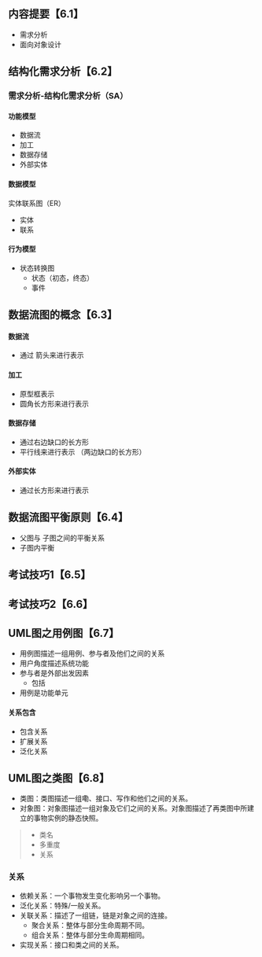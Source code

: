  ## 内容提要【6.1】

- 需求分析
- 面向对象设计



## 结构化需求分析【6.2】

### 需求分析-结构化需求分析（SA）

#### 功能模型

- 数据流
- 加工
- 数据存储
- 外部实体



#### 数据模型

实体联系图（ER）

- 实体
- 联系



#### 行为模型

- 状态转换图
  - 状态（初态，终态）
  - 事件



## 数据流图的概念【6.3】

#### 数据流

- 通过 箭头来进行表示

#### 加工

- 原型框表示
- 圆角长方形来进行表示



#### 数据存储

- 通过右边缺口的长方形
- 平行线来进行表示 （两边缺口的长方形）

#### 外部实体

- 通过长方形来进行表示



## 数据流图平衡原则【6.4】

- 父图与 子图之间的平衡关系
- 子图内平衡 



## 考试技巧1【6.5】

## 考试技巧2【6.6】



## UML图之用例图【6.7】

- 用例图描述一组用例、参与者及他们之间的关系
- 用户角度描述系统功能
- 参与者是外部出发因素
  - 包括
- 用例是功能单元



#### 关系包含

- 包含关系
- 扩展关系
- 泛化关系



## UML图之类图【6.8】

- 类图：类图描述一组嘞、接口、写作和他们之间的关系。
- 对象图：对象图描述一组对象及它们之间的关系。对象图描述了再类图中所建立的事物实例的静态快照。

>- 类名
>- 多重度
>- 关系



### 关系

- 依赖关系：一个事物发生变化影响另一个事物。
- 泛化关系：特殊/一般关系。
- 关联关系：描述了一组链，链是对象之间的连接。
  - 聚合关系：整体与部分生命周期不同。
  - 组合关系：整体与部分生命周期相同。
- 实现关系：接口和类之间的关系。
